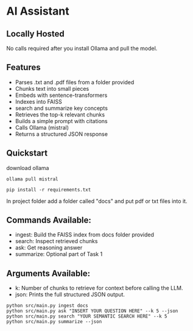 # AI Assistant

## Locally Hosted
No calls required after you install Ollama and pull the model.

## Features
- Parses .txt and .pdf files from a folder provided
- Chunks text into small pieces
- Embeds with sentence-transformers
- Indexes into FAISS
- search and summarize key concepts
- Retrieves the top-k relevant chunks
- Builds a simple prompt with citations
- Calls Ollama (mistral)
- Returns a structured JSON response

## Quickstart
download ollama

```
ollama pull mistral

pip install -r requirements.txt
```

In project folder add a folder called "docs" and put pdf or txt files into it.

## Commands Available:
- ingest: Build the FAISS index from docs folder provided
- search: Inspect retrieved chunks
- ask: Get reasoning answer
- summarize: Optional part of Task 1

## Arguments Available:
- k: Number of chunks to retrieve for context before calling the LLM.
- json: Prints the full structured JSON output.

```
python src/main.py ingest docs
python src/main.py ask "INSERT YOUR QUESTION HERE" --k 5 --json
python src/main.py search "YOUR SEMANTIC SEARCH HERE" --k 5
python src/main.py summarize --json
```